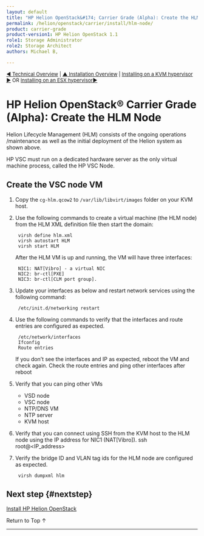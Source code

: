 ```yaml
---
layout: default
title: "HP Helion OpenStack&#174; Carrier Grade (Alpha): Create the HLM Node"
permalink: /helion/openstack/carrier/install/hlm-node/
product: carrier-grade
product-version1: HP Helion OpenStack 1.1
role1: Storage Administrator
role2: Storage Architect
authors: Michael B, 

---
```

<!--UNDER REVISION-->


<script>

function PageRefresh {
onLoad="window.refresh"
}

PageRefresh();

</script>

<p style="font-size: small;"><a href="/helion/openstack/1.1/technical-overview/">&#9664; Technical Overview</a> | <a href="/helion/openstack/1.1/install/overview/">&#9650; Installation Overview</a> | <a href="/helion/openstack/1.1/install/kvm">Installing on a KVM hypervisor &#9654;</a> OR <a href="/helion/openstack/1.1/install/esx"> Installing on an ESX hypervisor&#9654;</a> </p> 


# HP Helion OpenStack&#174; Carrier Grade (Alpha): Create the HLM Node

Helion Lifecycle Management (HLM) consists of the ongoing operations /maintenance as well as the initial deployment of the Helion system as shown above.

HP VSC must run on a dedicated hardware server as the only 
virtual machine process, called the HP VSC Node.

## Create the VSC node VM

1. Copy the `cg-hlm.qcow2` to `/var/lib/libvirt/images` folder on your KVM host.

2. Use the following commands to create a virtual machine (the HLM node) from the HLM XML definition file then start the domain:

		virsh define hlm.xml
		virsh autostart HLM
		virsh start HLM

	After the HLM VM is up and running, the VM will have three interfaces:

		NIC1: NAT[Vibro] - a virtual NIC
		NIC2: br-ctl[PXE]
		NIC3: br-ctl[CLM port group].

3. Update your interfaces as below and restart network services using the following command:

		/etc/init.d/networking restart

4. Use the following commands to verify that the interfaces and route entries are configured as expected.

		/etc/network/interfaces
		Ifconfig
		Route entries

	If you don’t see the interfaces and IP as expected, reboot the VM and check again.  Check the route entries and ping other interfaces after reboot

5. Verify that you can ping other VMs

	* VSD node
	* VSC node
	* NTP/DNS VM
	* NTP server 
	* KVM host
 
6. Verify that you can connect using SSH from the KVM host to the HLM node using the IP address for NIC1 (NAT[Vibro]). 
		ssh root@<IP_address>

7. Verify the bridge ID and VLAN tag ids for the HLM node are configured as expected.

		virsh dumpxml hlm

## Next step {#nextstep}

[Install HP Helion OpenStack](/helion/openstack/carrier/install/vsc-node/)

<a href="#top" style="padding:14px 0px 14px 0px; text-decoration: none;"> Return to Top &#8593; </a>

---
